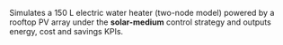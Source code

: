 Simulates a 150 L electric water heater (two-node model) powered by a rooftop PV array under the **solar-medium** control strategy and outputs energy, cost and savings KPIs.